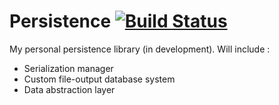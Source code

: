 # Persistence [![Build Status](https://travis-ci.org/samcarpentier/serializer.svg?branch=master)](https://travis-ci.org/samcarpentier/serializer)

My personal persistence library (in development). Will include : 

* Serialization manager
* Custom file-output database system
* Data abstraction layer

